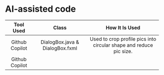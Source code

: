 # AI-assisted code

Tool Used |              Class              | How It Is Used | 
:---:|:-------------------------------:|:--------------------:
Github Copilot | DialogBox.java & DialogBox.fxml | Used to crop profile pics into circular shape and reduce pic size.
Github Copilot | 